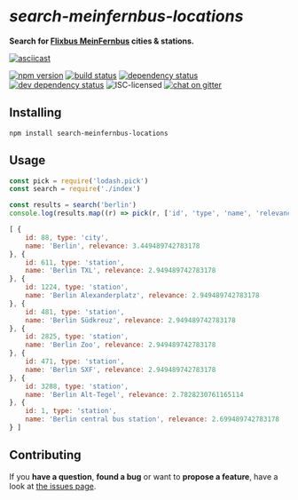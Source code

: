 # *search-meinfernbus-locations*

**Search for [Flixbus MeinFernbus](https://meinfernbus.de/) cities & stations.**

[![asciicast](https://asciinema.org/a/83504.png)](https://asciinema.org/a/83504)

[![npm version](https://img.shields.io/npm/v/search-meinfernbus-locations.svg)](https://www.npmjs.com/package/search-meinfernbus-locations)
[![build status](https://img.shields.io/travis/derhuerst/search-meinfernbus-locations.svg)](https://travis-ci.org/derhuerst/search-meinfernbus-locations)
[![dependency status](https://img.shields.io/david/derhuerst/search-meinfernbus-locations.svg)](https://david-dm.org/derhuerst/search-meinfernbus-locations)
[![dev dependency status](https://img.shields.io/david/dev/derhuerst/search-meinfernbus-locations.svg)](https://david-dm.org/derhuerst/search-meinfernbus-locations#info=devDependencies)
![ISC-licensed](https://img.shields.io/github/license/derhuerst/search-meinfernbus-locations.svg)
[![chat on gitter](https://badges.gitter.im/derhuerst.svg)](https://gitter.im/derhuerst)


## Installing

```shell
npm install search-meinfernbus-locations
```


## Usage

```js
const pick = require('lodash.pick')
const search = require('./index')

const results = search('berlin')
console.log(results.map((r) => pick(r, ['id', 'type', 'name', 'relevance'])))
```

```js
[ {
	id: 88, type: 'city',
	name: 'Berlin', relevance: 3.449489742783178
}, {
	id: 611, type: 'station',
	name: 'Berlin TXL', relevance: 2.949489742783178
}, {
	id: 1224, type: 'station',
	name: 'Berlin Alexanderplatz', relevance: 2.949489742783178
}, {
	id: 481, type: 'station',
	name: 'Berlin Südkreuz', relevance: 2.949489742783178
}, {
	id: 2825, type: 'station',
	name: 'Berlin Zoo', relevance: 2.949489742783178
}, {
	id: 471, type: 'station',
	name: 'Berlin SXF', relevance: 2.949489742783178
}, {
	id: 3288, type: 'station',
	name: 'Berlin Alt-Tegel', relevance: 2.7828230761165114
}, {
	id: 1, type: 'station',
	name: 'Berlin central bus station', relevance: 2.699489742783178
} ]
```


## Contributing

If you **have a question**, **found a bug** or want to **propose a feature**, have a look at [the issues page](https://github.com/derhuerst/search-meinfernbus-locations/issues).
